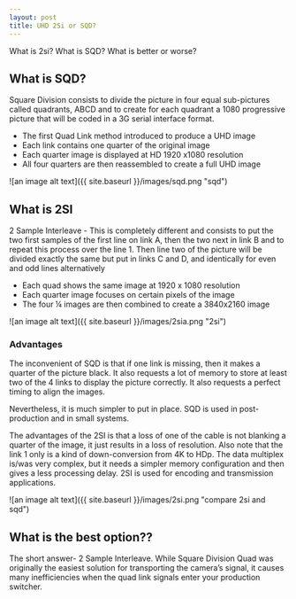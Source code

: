 ```yaml
---
layout: post
title: UHD 2Si or SQD?
---
```

What is 2si? What is SQD? What is better or worse?


## What is SQD? ##
Square Division consists to divide the picture in four equal sub-pictures called quadrants,
ABCD and to create for each quadrant a 1080 progressive picture that will be coded in a
3G serial interface format.

+ The first Quad Link method introduced to produce a UHD image
+ Each link contains one quarter of the original image
+ Each quarter image is displayed at HD 1920 x1080 resolution
+ All four quarters are then reassembled to create a full UHD image

![an image alt text]({{ site.baseurl }}/images/sqd.png "sqd")


## What is 2SI ##
2 Sample Interleave -  This is completely different and consists to put the two first samples of the first
line on link A, then the two next in link B and to repeat this process over the line 1. Then
line two of the picture will be divided exactly the same but put in links C and D, and
identically for even and odd lines alternatively

+ Each quad shows the same image at 1920 x 1080 resolution
+ Each quarter image focuses on certain pixels of the image
+ The four ¼ images are then combined to create a 3840x2160 image

![an image alt text]({{ site.baseurl }}/images/2sia.png  "2si")

### Advantages ###
The inconvenient of SQD is that if one link is missing, then it makes a quarter of the
picture black. It also requests a lot of memory to store at least two of the 4 links to display
the picture correctly. It also requests a perfect timing to align the images.

Nevertheless, it is much simpler to put in place. SQD is used in post-production and in small systems.


The advantages of the 2SI is that a loss of one of the cable is not blanking a quarter of
the image, it just results in a loss of resolution. Also note that the link 1 only is a kind of
down-conversion from 4K to HDp. The data multiplex is/was very complex, but it needs a
simpler memory configuration and then gives a less processing delay. 2SI is used for
encoding and transmission applications.


![an image alt text]({{ site.baseurl }}/images/2si.png "compare 2si and sqd")


## What is the best option?? ##
The short answer- 2 Sample Interleave. While Square Division Quad was originally the easiest solution for transporting the camera’s signal, it causes many inefficiencies when the quad link signals enter your production switcher.
